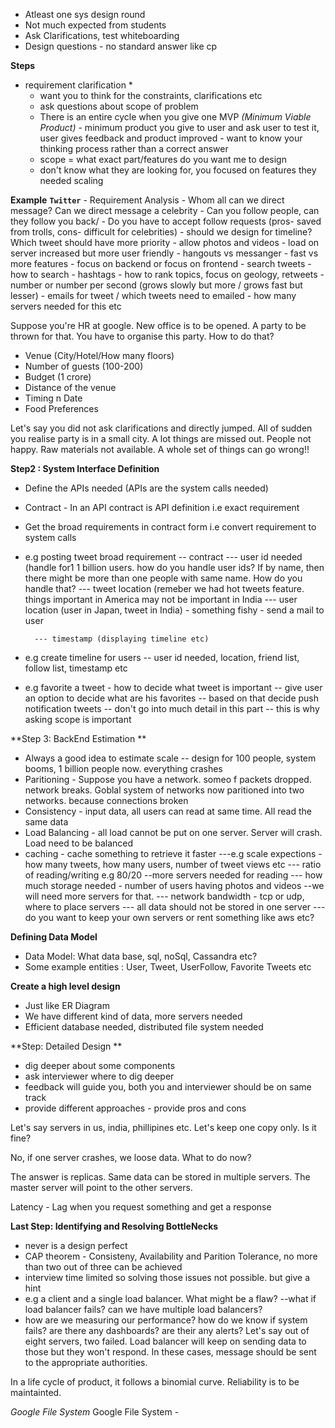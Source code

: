  - Atleast one sys design round
 - Not much expected from students
 - Ask Clarifications, test whiteboarding
 - Design questions - no standard answer like cp 
 

**Steps**

* requirement clarification *
	- want you to think for the constraints, clarifications etc
	- ask questions about scope of problem
	- There is an entire cycle when you give one 
		MVP *(Minimum Viable Product)* - minimum product you give to user and ask user to test it, user gives feedback and product improved	- want to know your thinking process rather than a correct answer
	- scope = what exact part/features do you want me to design
	- don't know what they are looking for, 
	you focused on features they needed scaling

**Example**
	**`Twitter`**
	- Requirement Analysis
		- Whom all can we direct message? Can we direct message a celebrity
		- Can you follow people, can they follow you back/
		- Do you have to accept follow requests (pros- saved from trolls,  cons- difficult for celebrities)
		- should we design for timeline? Which tweet should have more priority
		- allow photos and videos - load on server increased but more user friendly
		- hangouts vs messanger - fast vs more features
		- focus on backend or focus on frontend
		- search tweets - how to search
		- hashtags - how to rank topics, focus on geology, retweets - number or number per second (grows slowly but more / grows fast but lesser)
		- emails for tweet / which tweets need to emailed 
		- how many servers needed for this etc

Suppose you're HR at google. New office is to be opened. A party to be thrown for that. You have to organise this party. How to do that?

- Venue (City/Hotel/How many floors) 
- Number of guests (100-200)
- Budget (1 crore)
- Distance of the venue 
- Timing n Date
- Food Preferences 

Let's say you did not ask clarifications and directly jumped. All of sudden you realise party is in a small city. A lot things are missed out. People not happy. Raw materials not available. A whole set of things can go wrong!!

**Step2 : System Interface Definition**

- Define the APIs needed (APIs are the system calls needed)
- Contract - In an API contract is API definition i.e exact requirement 
- Get the broad requirements in contract form i.e convert requirement to system calls
- e.g posting tweet broad requirement 
	-- contract 
		--- user id needed (handle for1 1 billion users. how do you handle user ids? If by name, then there might be more than one people with same name. How do you handle that?
		--- tweet location (remeber we had hot tweets feature. things important in America may not be important in India 
		--- user location (user in Japan, tweet in India) - something fishy - send a mail to user

		--- timestamp (displaying timeline etc)
- e.g create timeline for users 
	-- user id needed, location, friend list, follow list, timestamp etc
- e.g favorite a tweet - how to decide what tweet is important
	-- give user an option to decide what are his favorites
	-- based on that decide push notification tweets
	-- don't go into much detail in this part
	-- this is why asking scope is important

**Step 3: BackEnd Estimation **

- Always  a good idea to estimate scale
	-- design for 100 people, system booms, 1 billion people now. everything crashes
- Paritioning - Suppose you have a network. someo f packets dropped. network breaks. Goblal system of networks now paritioned into two networks. because connections broken 
- Consistency - input data, all users can read at same time. All read the same data
- Load Balancing - all load cannot be put on one server. Server will crash. Load need to be balanced
- caching - cache something to retrieve it faster
	---e.g scale expections - how many tweets, how many users, number of tweet views etc
	--- ratio of reading/writing e.g 80/20 --more servers needed for reading
	--- how much storage needed - number of users having photos and videos --we will need more servers for that. 
	--- network bandwidth - tcp or udp, where to place servers 
	--- all data should not be stored in one server
	--- do you want to keep your own servers or rent something like aws etc?

**Defining Data Model**
- Data Model: What data base, sql, noSql, Cassandra etc?
- Some example entities : User, Tweet, UserFollow, Favorite Tweets etc

**Create a high level design**
- Just like ER Diagram 
- We have different kind of data, more servers needed
- Efficient database needed, distributed file system needed

**Step: Detailed Design **
- dig deeper about some components
- ask interviewer where to dig deeper
- feedback will guide you, both you and interviewer should be on same track
- provide different approaches - provide pros and cons

Let's say servers in us, india, phillipines etc. Let's keep one copy only. Is it fine?

No, if one server crashes, we loose data. What to do now? 

The answer is replicas. Same data can be stored in multiple servers. The master server will point to the other servers. 

Latency - Lag when you request something and get a response

**Last Step: Identifying and Resolving BottleNecks**

- never is a design perfect
- CAP theorem - Consisteny, Availability and Parition Tolerance, no more than two out of three can be achieved
- interview time limited so solving those issues not possible. but give a hint
- e.g a client and a single load balancer. What might be a flaw?
--what if load balancer fails? can we have multiple load balancers?
- how are we measuring our performance? how do we know if system fails? are there any dashboards? are their any alerts? 
Let's say out of eight servers, two failed. Load balancer will keep on sending data to those but they won't respond. In these cases, message should be sent to the appropriate authorities.

In a life cycle of product, it follows a binomial curve. Reliability is to be maintainted.

*Google File System* 
Google File System -


